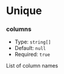 # Unique

### columns

- Type: `string[]`
- Default: `null`
- Required: `true`

List of column names
